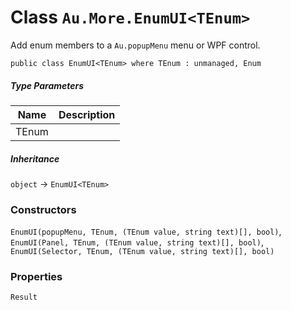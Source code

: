 # Class `Au.More.EnumUI<TEnum>`

Add enum members to a `Au.popupMenu` menu or WPF control.

```
public class EnumUI<TEnum> where TEnum : unmanaged, Enum
```

##### Type Parameters

| Name | Description |
| --- | --- |
| TEnum |  |

##### Inheritance

`object` → `EnumUI<TEnum>`

### Constructors

`EnumUI(popupMenu, TEnum, (TEnum value, string text)[], bool)`, `EnumUI(Panel, TEnum, (TEnum value, string text)[], bool)`, `EnumUI(Selector, TEnum, (TEnum value, string text)[], bool)`

### Properties

`Result`
